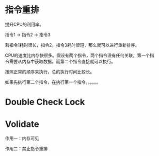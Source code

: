 # 指令重排
提升CPU的利用率。

指令1 -> 指令2 -> 指令3

若指令1耗时很长，指令2，指令3耗时很短，那么就可以进行重新排序。


CPU的速度比内存快很多。假设有两个指令，两个指令没有任何关联，第一个指令需要从内存中获取数据，而第二个指令直接就可以执行。

按照正常的顺序来执行，总的执行时间比较长。

如果先执行第二个指令，在执行第一个指令。。。。。。

# Double Check Lock

# Volidate
作用一：内存可见

作用二：禁止指令重排
